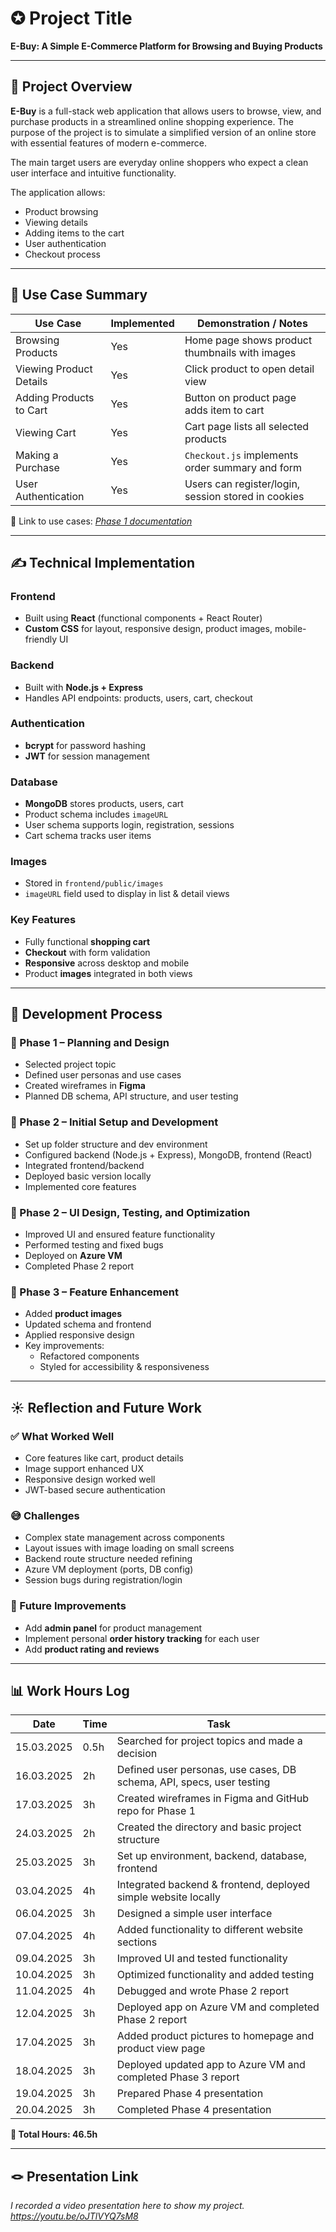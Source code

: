 # ✪ Project Title
**E-Buy: A Simple E-Commerce Platform for Browsing and Buying Products**

---

## 📝 Project Overview
**E-Buy** is a full-stack web application that allows users to browse, view, and purchase products in a streamlined online shopping experience. The purpose of the project is to simulate a simplified version of an online store with essential features of modern e-commerce.

The main target users are everyday online shoppers who expect a clean user interface and intuitive functionality.

The application allows:
- Product browsing
- Viewing details
- Adding items to the cart
- User authentication
- Checkout process

---

## 📌 Use Case Summary

| Use Case              | Implemented | Demonstration / Notes                             |
|-----------------------|-------------|---------------------------------------------------|
| Browsing Products     | Yes         | Home page shows product thumbnails with images    |
| Viewing Product Details | Yes       | Click product to open detail view                 |
| Adding Products to Cart | Yes       | Button on product page adds item to cart          |
| Viewing Cart          | Yes         | Cart page lists all selected products             |
| Making a Purchase     | Yes         | `Checkout.js` implements order summary and form   |
| User Authentication   | Yes         | Users can register/login, session stored in cookies |

🔗 Link to use cases: *[Phase 1 documentation](https://github.com/Celia0322/E-commerce-platform/blob/main/1_Definition_and_Planning.md)*

---

## ✍️ Technical Implementation

### **Frontend**
- Built using **React** (functional components + React Router)
- **Custom CSS** for layout, responsive design, product images, mobile-friendly UI

### **Backend**
- Built with **Node.js + Express**
- Handles API endpoints: products, users, cart, checkout

### **Authentication**
- **bcrypt** for password hashing
- **JWT** for session management

### **Database**
- **MongoDB** stores products, users, cart
- Product schema includes `imageURL`
- User schema supports login, registration, sessions
- Cart schema tracks user items

### **Images**
- Stored in `frontend/public/images`
- `imageURL` field used to display in list & detail views

### **Key Features**
- Fully functional **shopping cart**
- **Checkout** with form validation
- **Responsive** across desktop and mobile
- Product **images** integrated in both views

---

## 🚂 Development Process

### 🔹 Phase 1 – Planning and Design
- Selected project topic
- Defined user personas and use cases
- Created wireframes in **Figma**
- Planned DB schema, API structure, and user testing

### 🔹 Phase 2 – Initial Setup and Development
- Set up folder structure and dev environment
- Configured backend (Node.js + Express), MongoDB, frontend (React)
- Integrated frontend/backend
- Deployed basic version locally
- Implemented core features

### 🔹 Phase 2 – UI Design, Testing, and Optimization
- Improved UI and ensured feature functionality
- Performed testing and fixed bugs
- Deployed on **Azure VM**
- Completed Phase 2 report

### 🔹 Phase 3 – Feature Enhancement
- Added **product images**
- Updated schema and frontend
- Applied responsive design
- Key improvements:
  - Refactored components
  - Styled for accessibility & responsiveness

---

## ☀️ Reflection and Future Work

### ✅ What Worked Well
- Core features like cart, product details
- Image support enhanced UX
- Responsive design worked well
- JWT-based secure authentication

### 😅 Challenges
- Complex state management across components
- Layout issues with image loading on small screens
- Backend route structure needed refining
- Azure VM deployment (ports, DB config)
- Session bugs during registration/login

### 🌱 Future Improvements
- Add **admin panel** for product management
- Implement personal **order history tracking** for each user
- Add **product rating and reviews**

---

## 📊 Work Hours Log

| Date       | Time  | Task                                                                 |
|------------|-------|----------------------------------------------------------------------|
| 15.03.2025 | 0.5h  | Searched for project topics and made a decision                      |
| 16.03.2025 | 2h    | Defined user personas, use cases, DB schema, API, specs, user testing |
| 17.03.2025 | 3h    | Created wireframes in Figma and GitHub repo for Phase 1              |
| 24.03.2025 | 2h    | Created the directory and basic project structure                    |
| 25.03.2025 | 3h    | Set up environment, backend, database, frontend                      |
| 03.04.2025 | 4h    | Integrated backend & frontend, deployed simple website locally       |
| 06.04.2025 | 3h    | Designed a simple user interface                                      |
| 07.04.2025 | 4h    | Added functionality to different website sections                    |
| 09.04.2025 | 3h    | Improved UI and tested functionality                                 |
| 10.04.2025 | 3h    | Optimized functionality and added testing                            |
| 11.04.2025 | 4h    | Debugged and wrote Phase 2 report                                    |
| 12.04.2025 | 3h    | Deployed app on Azure VM and completed Phase 2 report                |
| 17.04.2025 | 3h    | Added product pictures to homepage and product view page             |
| 18.04.2025 | 3h    | Deployed updated app to Azure VM and completed Phase 3 report        |
| 19.04.2025 | 3h    | Prepared Phase 4 presentation                                        |
| 20.04.2025 | 3h    | Completed Phase 4 presentation                                       |

**🧮 Total Hours: 46.5h**

---

## 🪢 Presentation Link
*I recorded a video presentation here to show my project. https://youtu.be/oJTlVYQ7sM8* 
